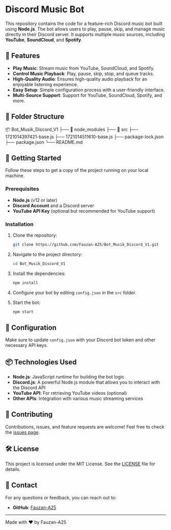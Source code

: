 # Discord Music Bot

This repository contains the code for a feature-rich Discord music bot built using **Node.js**. The bot allows users to play, pause, skip, and manage music directly in their Discord server. It supports multiple music sources, including **YouTube**, **SoundCloud**, and **Spotify**.

## 🎵 Features

- **Play Music**: Stream music from YouTube, SoundCloud, and Spotify.
- **Control Music Playback**: Play, pause, skip, stop, and queue tracks.
- **High-Quality Audio**: Ensures high-quality audio playback for an enjoyable listening experience.
- **Easy Setup**: Simple configuration process with a user-friendly interface.
- **Multi-Source Support**: Support for YouTube, SoundCloud, Spotify, and more.

## 📂 Folder Structure

📦 Bot_Musik_Discord_V1
├── 📁 node_modules
├── 📁 src
├── 1721014397421-base.js
├── 1721014511610-base.js
├── package-lock.json
├── package.json
└── README.md

## 🚀 Getting Started

Follow these steps to get a copy of the project running on your local machine.

### Prerequisites

- **Node.js** (v12 or later)
- **Discord Account** and a Discord server
- **YouTube API Key** (optional but recommended for YouTube support)

### Installation

1. Clone the repository:
   ```bash
   git clone https://github.com/Fauzan-A25/Bot_Musik_Discord_V1.git
   ```
2. Navigate to the project directory:
   ```bash
   cd Bot_Musik_Discord_V1
   ```
3. Install the dependencies:
   ```bash
   npm install
   ```
4. Configure your bot by editing `config.json` in the `src` folder.

5. Start the bot:
   ```bash
   npm start
   ```

## 🔧 Configuration

Make sure to update `config.json` with your Discord bot token and other necessary API keys.

## 📦 Technologies Used

- **Node.js**: JavaScript runtime for building the bot logic
- **Discord.js**: A powerful Node.js module that allows you to interact with the Discord API
- **YouTube API**: For retrieving YouTube videos (optional)
- **Other APIs**: Integration with various music streaming services

## 🤝 Contributing

Contributions, issues, and feature requests are welcome! Feel free to check the [issues page](https://github.com/Fauzan-A25/Bot_Musik_Discord_V1/issues).

## 🛠️ License

This project is licensed under the MIT License. See the [LICENSE](LICENSE) file for details.

## 📧 Contact

For any questions or feedback, you can reach out to:

- **GitHub**: [Fauzan-A25](https://github.com/Fauzan-A25)

---

Made with ❤️ by Fauzan-A25
```

